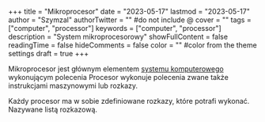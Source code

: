 +++
title = "Mikroprocesor"
date = "2023-05-17"
lastmod = "2023-05-17"
author = "Szymzal"
authorTwitter = "" #do not include @
cover = ""
tags = ["computer", "processor"]
keywords = ["computer", "processor"]
description = "System mikroprocesorowy"
showFullContent = false
readingTime = false
hideComments = false
color = "" #color from the theme settings
draft = true
+++

Mikroprocesor jest głównym elementem [systemu komputerowego](/posts/computer/computer) wykonującym polecenia
Procesor wykonuje polecenia zwane także instrukcjami maszynowymi lub rozkazy.

Każdy procesor ma w sobie zdefiniowane rozkazy, które potrafi wykonać. Nazywane listą rozkazową.
